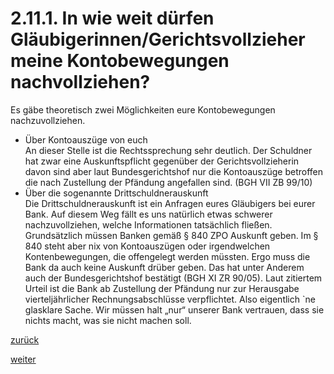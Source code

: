 # 2.11.1. In wie weit dürfen Gläubigerinnen/Gerichtsvollzieher meine Kontobewegungen nachvollziehen?



[//]: # (2.11.1.-In-wie-weit-dürfen-Gläubigerinnen-Gerichtsvollzieher-meine)
[//]: # (files/2019/05/2.11.1.-In-wie-weit-dürfen-Gläubigerinnen-Gerichtsvollzieher-meine.png)
  
Es gäbe theoretisch zwei Möglichkeiten eure Kontobewegungen nachzuvollziehen.

*   Über Kontoauszüge von euch  
    An dieser Stelle ist die Rechtssprechung sehr deutlich. Der Schuldner hat zwar eine Auskunftspflicht gegenüber der Gerichtsvollzieherin davon sind aber laut Bundesgerichtshof nur die Kontoauszüge betroffen die nach Zustellung der Pfändung angefallen sind. (BGH VII ZB 99/10)
*   Über die sogenannte Drittschuldnerauskunft  
    Die Drittschuldnerauskunft ist ein Anfragen eures Gläubigers bei eurer Bank. Auf diesem Weg fällt es uns natürlich etwas schwerer nachzuvollziehen, welche Informationen tatsächlich fließen. Grundsätzlich müssen Banken gemäß § 840 ZPO Auskunft geben. Im § 840 steht aber nix von Kontoauszügen oder irgendwelchen Kontenbewegungen, die offengelegt werden müssten. Ergo muss die Bank da auch keine Auskunft drüber geben. Das hat unter Anderem auch der Bundesgerichtshof bestätigt (BGH XI ZR 90/05). Laut zitiertem Urteil ist die Bank ab Zustellung der Pfändung nur zur Herausgabe vierteljährlicher Rechnungsabschlüsse verpflichtet. Also eigentlich \`ne glasklare Sache. Wir müssen halt „nur“ unserer Bank vertrauen, dass sie nichts macht, was sie nicht machen soll.

[zurück](2-11-detailrumgekacke-2.md)

[weiter](2-11-2-nicht-jede-pfaendung-passiert-durch-eine-gerichtsvollzieherin-2.md)
